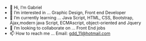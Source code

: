 - 👋 Hi, I’m Gabriel
- 👀 I’m interested in ... Graphic Design, Front end Developer
- 🌱 I’m currently learning ... Java Script, HTML, CSS, Bootstrap, Ajax,modern java Script, ECMAscript, object-oriented  and Jquery
- 💞️ I’m looking to collaborate on ... Front End jobs
- 📫 How to reach me ... Email: gdd_11@hotmail.com      

<!---
GB1177/GB1177 is a ✨ special ✨ repository because its `README.md` (this file) appears on your GitHub profile.
You can click the Preview link to take a look at your changes.
--->
